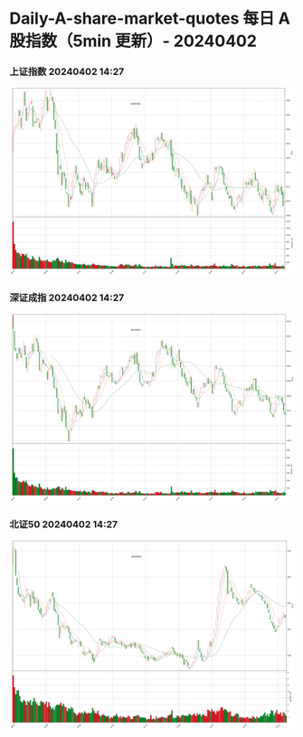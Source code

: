 
# Daily-A-share-market-quotes 每日 A 股指数（5min 更新）- 20240402

### 上证指数 20240402 14:27
![](./fig/2024/4/20240402-sh000001.png)

### 深证成指 20240402 14:27
![](./fig/2024/4/20240402-sz399001.png)

### 北证50 20240402 14:27
![](./fig/2024/4/20240402-bj899050.png)
